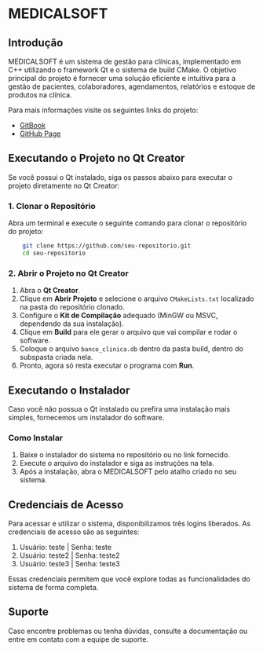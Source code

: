 # MEDICALSOFT

## Introdução
MEDICALSOFT é um sistema de gestão para clínicas, implementado em C++ utilizando o framework Qt e o sistema de build CMake. O objetivo principal do projeto é fornecer uma solução eficiente e intuitiva para a gestão de pacientes, colaboradores, agendamentos, relatórios e estoque de produtos na clínica.

Para mais informações visite os seguintes links do projeto: 

- [GitBook](https://juanhenriquers.gitbook.io/medicalsoft/)
- [GitHub Page](https://juander.github.io/medicalsoft/)

## Executando o Projeto no Qt Creator
Se você possui o Qt instalado, siga os passos abaixo para executar o projeto diretamente no Qt Creator:

### 1. Clonar o Repositório
Abra um terminal e execute o seguinte comando para clonar o repositório do projeto:
```sh
    git clone https://github.com/seu-repositorio.git
    cd seu-repositorio
```

### 2. Abrir o Projeto no Qt Creator
1. Abra o **Qt Creator**.
2. Clique em **Abrir Projeto** e selecione o arquivo `CMakeLists.txt` localizado na pasta do repositório clonado.
3. Configure o **Kit de Compilação** adequado (MinGW ou MSVC, dependendo da sua instalação).
4. Clique em **Build** para ele gerar o arquivo que vai compilar e rodar o software.
5. Coloque o arquivo `banco_clinica.db` dentro da pasta build, dentro do subspasta criada nela.
6. Pronto, agora só resta executar o programa com **Run**.

## Executando o Instalador
Caso você não possua o Qt instalado ou prefira uma instalação mais simples, fornecemos um instalador do software.

### Como Instalar
1. Baixe o instalador do sistema no repositório ou no link fornecido.
2. Execute o arquivo do instalador e siga as instruções na tela.
3. Após a instalação, abra o MEDICALSOFT pelo atalho criado no seu sistema.

## Credenciais de Acesso
Para acessar e utilizar o sistema, disponibilizamos três logins liberados. As credenciais de acesso são as seguintes:

1. Usuário: teste  | Senha: teste
2. Usuário: teste2 | Senha: teste2
3. Usuário: teste3 | Senha: teste3

Essas credenciais permitem que você explore todas as funcionalidades do sistema de forma completa.

## Suporte
Caso encontre problemas ou tenha dúvidas, consulte a documentação ou entre em contato com a equipe de suporte.


